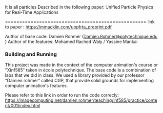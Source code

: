 
It is all particles
Described in the following paper: Unified Particle Physics for Real-Time Applications

==================================================
link to paper : https://mmacklin.com/uppfrta_preprint.pdf

Author of base code: Damien Rohmer (Damien.Rohmer@polytechnique.edu )
Author of the features: Mohamed Rached Waly / Yassine Mankai

### Building and Running

This project was made in the context of the computer animation's course  or "Xinf585" taken in école polytechnique. The base code is a combination of labs that we did in class. We used a library provided by our professor "Damien rohmer" called CGP, that provide solid grounds for implementing computer animation's features.

Please refer to this link in order to run the code correcly:
https://imagecomputing.net/damien.rohmer/teaching/inf585/practice/content/001/index.html




    

